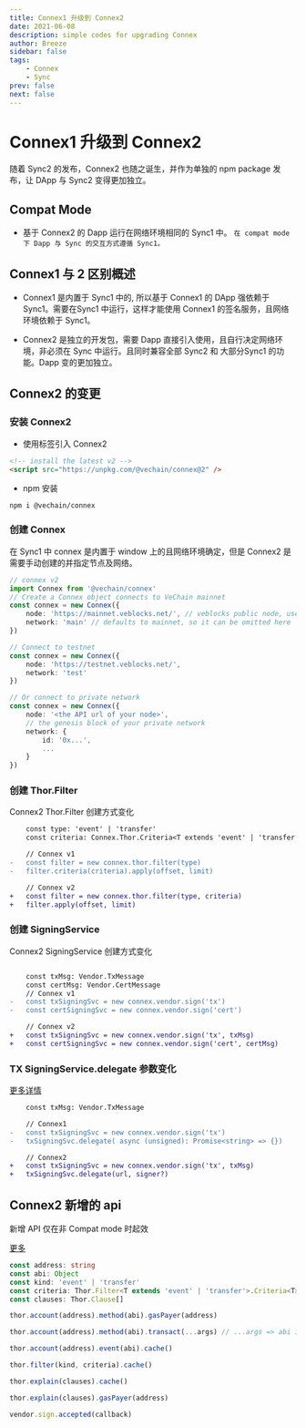 ```yaml
---
title: Connex1 升级到 Connex2
date: 2021-06-08
description: simple codes for upgrading Connex
author: Breeze
sidebar: false
tags:
    - Connex
    - Sync
prev: false
next: false
---
```


# Connex1 升级到 Connex2

随着 Sync2 的发布，Connex2 也随之诞生，并作为单独的 npm package 发布，让 DApp 与 Sync2 变得更加独立。

## Compat Mode
-   基于 Connex2 的 Dapp 运行在网络环境相同的 Sync1 中。
```在 compat mode 下 Dapp 与 Sync 的交互方式遵循 Sync1。```
## Connex1 与 2 区别概述
-   Connex1 是内置于 Sync1 中的, 所以基于 Connex1 的 DApp 强依赖于Sync1。需要在Sync1 中运行，这样才能使用 Connex1 的签名服务，且网络环境依赖于 Sync1。

-   Connex2 是独立的开发包，需要 Dapp 直接引入使用，且自行决定网络环境，非必须在 Sync 中运行。且同时兼容全部 Sync2 和 大部分Sync1 的功能。Dapp 变的更加独立。

## Connex2 的变更

### 安装 Connex2
- 使用标签引入 Connex2
``` html
<!-- install the latest v2 -->
<script src="https://unpkg.com/@vechain/connex@2" />
```
- npm 安装

```
npm i @vechain/connex
```

### 创建 Connex
在 Sync1 中 connex 是内置于 window 上的且网络环境确定，但是 Connex2 是需要手动创建的并指定节点及网络。

``` ts
// connex v2
import Connex from '@vechain/connex'
// Create a Connex object connects to VeChain mainnet
const connex = new Connex({
    node: 'https://mainnet.veblocks.net/', // veblocks public node, use your own if needed
    network: 'main' // defaults to mainnet, so it can be omitted here
})

// Connect to testnet
const connex = new Connex({
    node: 'https://testnet.veblocks.net/',
    network: 'test'
})

// Or connect to private network
const connex = new Connex({
    node: '<the API url of your node>',
    // the genesis block of your private network
    network: {
        id: '0x...',
        ...
    }
})

```

### 创建 Thor.Filter
Connex2 Thor.Filter 创建方式变化
``` diff
    const type: 'event' | 'transfer'
    const criteria: Connex.Thor.Criteria<T extends 'event' | 'transfer'>

    // Connex v1
-   const filter = new connex.thor.filter(type)
-   filter.criteria(criteria).apply(offset, limit)

    // Connex v2
+   const filter = new connex.thor.filter(type, criteria)
+   filter.apply(offset, limit)

```

### 创建 SigningService
Connex2 SigningService 创建方式变化

```diff

    const txMsg: Vendor.TxMessage
    const certMsg: Vendor.CertMessage
    // Connex v1
-   const txSigningSvc = new connex.vendor.sign('tx')
-   const certSigningSvc = new connex.vendor.sign('cert')

    // Connex v2
+   const txSigningSvc = new connex.vendor.sign('tx', txMsg)
+   const certSigningSvc = new connex.vendor.sign('cert', certMsg)
```

### TX SigningService.delegate 参数变化

[更多详情](/connex/api.html#transaction-signing-service)
```diff
    const txMsg: Vendor.TxMessage

    // Connex1
-   const txSigningSvc = new connex.vendor.sign('tx')
-   txSigningSvc.delegate( async (unsigned): Promise<string> => {})

    // Connex2
+   const txSigningSvc = new connex.vendor.sign('tx', txMsg)
+   txSigningSvc.delegate(url, signer?)
```

## Connex2 新增的 api

新增 API 仅在非 Compat mode 时起效

[更多](/connex/api.html)

```typescript
const address: string
const abi: Object
const kind: 'event' | 'transfer'
const criteria: Thor.Filter<T extends 'event' | 'transfer'>.Criteria<T>[]
const clauses: Thor.Clause[]

thor.account(address).method(abi).gasPayer(address)

thor.account(address).method(abi).transact(...args) // ...args => abi inputs

thor.account(address).event(abi).cache()

thor.filter(kind, criteria).cache()

thor.explain(clauses).cache()

thor.explain(clauses).gasPayer(address)

vendor.sign.accepted(callback)
```
